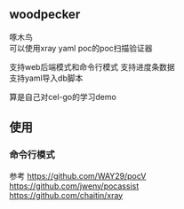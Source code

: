 <!--
 * @Date: 2022-04-13 16:40:39
 * @LastEditors: recar
 * @LastEditTime: 2022-04-22 16:56:14
-->
## woodpecker 

啄木鸟  
可以使用xray yaml poc的poc扫描验证器

支持web后端模式和命令行模式
支持进度条数据  
支持yaml导入db脚本  


算是自己对cel-go的学习demo


## 使用  

### 命令行模式  


参考 
https://github.com/WAY29/pocV   
https://github.com/jweny/pocassist  
https://github.com/chaitin/xray  

























































































